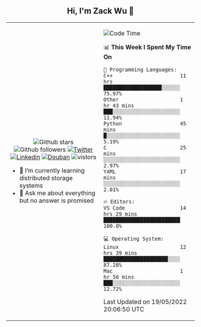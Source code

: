 <h2 align="center"> Hi, I'm Zack Wu 👋 </h2>

<table>
    <tr>
        <td valign="center" width="50%">
            <p align="center">
              <img src="https://img.shields.io/github/stars/izackwu?style=social" alt="Github stars" />
              <img src="https://img.shields.io/github/followers/izackwu?style=social" alt="Github followers" />
              <a href="https://twitter.com/_zackwu"><img src="https://img.shields.io/badge/@__zackwu-1DA1F2?style=flat&logo=Twitter&logoColor=white" alt="Twitter"/></a>
              <a href="https://www.linkedin.com/in/izackwu/?locale=en_US"><img src="https://img.shields.io/badge/@izackwu-0073b1?style=flat&logo=LinkedIn&logoColor=white" alt="Linkedin" /></a>
              <a href="https://www.douban.com/people/keith1"><img src="https://img.shields.io/badge/@keith1-007722?style=flat&logo=Douban&logoColor=white" alt="Douban" /></a>
              <img src="https://visitor-badge.glitch.me/badge?page_id=keithnull" alt="vistors" />
            </p>
            <ul>
                <li>🌱 I’m currently learning distributed storage systems</li>
                <li>💬 Ask me about everything but no answer is promised</li>
            </ul>
        </td>
       <td valign="top" width="50%">
    
<!--START_SECTION:waka-->
![Code Time](http://img.shields.io/badge/Code%20Time-0%20secs-blue)

📊 **This Week I Spent My Time On** 

```text
💬 Programming Languages: 
C++                      11 hrs              ███████████████████░░░░░░   75.97% 
Other                    1 hr 43 mins        ███░░░░░░░░░░░░░░░░░░░░░░   11.94% 
Python                   45 mins             █░░░░░░░░░░░░░░░░░░░░░░░░   5.19% 
C                        25 mins             ░░░░░░░░░░░░░░░░░░░░░░░░░   2.97% 
YAML                     17 mins             ░░░░░░░░░░░░░░░░░░░░░░░░░   2.01%

🔥 Editors: 
VS Code                  14 hrs 29 mins      █████████████████████████   100.0%

💻 Operating System: 
Linux                    12 hrs 39 mins      █████████████████████░░░░   87.28% 
Mac                      1 hr 50 mins        ███░░░░░░░░░░░░░░░░░░░░░░   12.72%

```


 Last Updated on 19/05/2022 20:06:50 UTC
<!--END_SECTION:waka-->
</td></tr>
</table>


